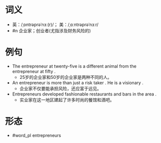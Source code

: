 # 词义
- 英：/ˌɒntrəprəˈnɜː(r)/； 美：/ˌɑːntrəprəˈnɜːr/
- #n 企业家；创业者(尤指涉及财务风险的)
# 例句
- The entrepreneur at twenty-five is a different animal from the entrepreneur at fifty .
	- 25岁的企业家和50岁的企业家是两种不同的人。
- An entrepreneur is more than just a risk taker . He is a visionary .
	- 企业家不仅要能承担风险，还应富于远见。
- Entrepreneurs developed fashionable restaurants and bars in the area .
	- 实业家在这一地区建起了许多时尚的餐馆和酒吧。
# 形态
- #word_pl entrepreneurs
